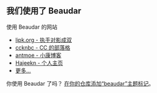 ## 我们使用了 Beaudar

使用 Beaudar 的网站

* [lipk.org - 执手对影成双](https://lipk.org)
* [ccknbc - CC 的部落格](https://blog.ccknbc.cc)
* [antmoe - 小康博客](https://www.antmoe.com/)
* [Hajeekn - 个人主页](https://slqwq.cn/)
* [更多…](https://github.com/topics/beaudar)

你使用 Beaudar 了吗？ [在你的仓库添加“beaudar”主题标记](https://docs.github.com/cn/github/administering-a-repository/classifying-your-repository-with-topics)。
